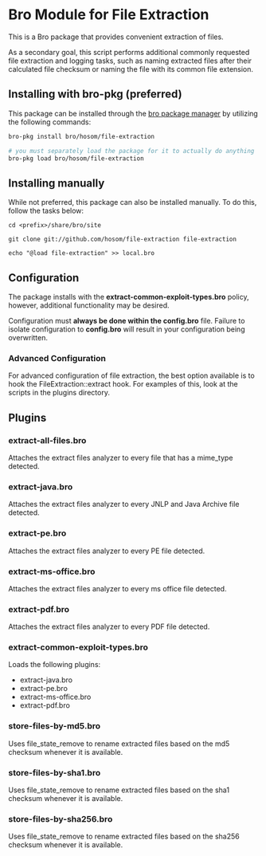 # Bro Module for File Extraction

This is a Bro package that provides convenient extraction of files.

As a secondary goal, this script performs additional commonly requested file extraction and logging tasks, such as naming extracted files after their calculated file checksum or naming the file with its common file extension.

## Installing with bro-pkg (preferred)

This package can be installed through the [bro package manager](http://bro-package-manager.readthedocs.io) by utilizing the following commands:

```sh
bro-pkg install bro/hosom/file-extraction

# you must separately load the package for it to actually do anything
bro-pkg load bro/hosom/file-extraction
```

## Installing manually

While not preferred, this package can also be installed manually. To do this, follow the tasks below:

```
cd <prefix>/share/bro/site

git clone git://github.com/hosom/file-extraction file-extraction

echo "@load file-extraction" >> local.bro
```

## Configuration

The package installs with the **extract-common-exploit-types.bro** policy, however, additional functionality may be desired. 

Configuration must **always be done within the config.bro** file. Failure to isolate configuration to **config.bro** will result in your configuration being overwritten.

### Advanced Configuration

For advanced configuration of file extraction, the best option available is to hook the FileExtraction::extract hook. For examples of this, look at the scripts in the plugins directory.

## Plugins

### extract-all-files.bro

Attaches the extract files analyzer to every file that has a mime_type detected.

### extract-java.bro

Attaches the extract files analyzer to every JNLP and Java Archive file detected.

### extract-pe.bro

Attaches the extract files analyzer to every PE file detected.

### extract-ms-office.bro

Attaches the extract files analyzer to every ms office file detected.

### extract-pdf.bro

Attaches the extract files analyzer to every PDF file detected.

### extract-common-exploit-types.bro

Loads the following plugins:
- extract-java.bro
- extract-pe.bro
- extract-ms-office.bro
- extract-pdf.bro

### store-files-by-md5.bro

Uses file_state_remove to rename extracted files based on the md5 checksum whenever it is available.

### store-files-by-sha1.bro

Uses file_state_remove to rename extracted files based on the sha1 checksum whenever it is available.

### store-files-by-sha256.bro

Uses file_state_remove to rename extracted files based on the sha256 checksum whenever it is available.

